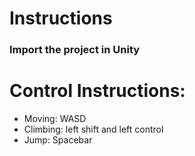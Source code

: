 # Instructions

### Import the project in Unity

# Control Instructions:

- Moving: WASD
- Climbing: left shift and left control
- Jump: Spacebar